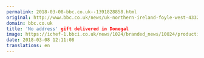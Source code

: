 ```yaml
---
permalink: 2018-03-08-bbc.co.uk--1391828858.html
original: http://www.bbc.co.uk/news/uk-northern-ireland-foyle-west-43328227
domain: bbc.co.uk
title: 'No address' gift delivered in Donegal
image: https://ichef-1.bbci.co.uk/news/1024/branded_news/10024/production/_100327556_parcel16flipped.jpg
date: 2018-03-08 12:11:08
translations: en
---
```


